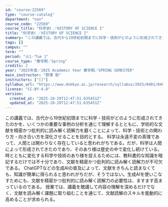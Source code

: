 ```yaml
---
id: "course:22569"
type: "course-catalog"
department: "nan"
course_code: "22569"
course_title: "科学史Ⅰ ／HISTORY OF SCIENCE I"
title: "科学史Ⅰ ／HISTORY OF SCIENCE I"
summary: "この講義では、古代から19世紀初頭までに科学・技術がどのように形成されてきたのかを、いくつかの重要な事例の分析を通じて理解するとともに、学術的な文献を精密かつ批判的に読み解く読解力を磨くことによって、科学・技術との関わり方・向き合い方を深化…"
tags: []
campus: ""
term: ""
period: "火1／Tue 1"
course_type: "春学期／Spring"
credits: 2
year: "2025年度／2025 Academic Year 春学期／SPRING SEMESTER"
main_instructor: "野澤 聡"
instructors: ["[]"]
syllabus_url: "https://www.dokkyo.ac.jp/research/syllabus/2025/0401/0401_22569_ja_JP.html"
license: "CC-BY-4.0"
version:
  created_at: "2025-10-29T12:47:51.635451Z"
  updated_at: "2025-10-29T12:47:51.635451Z"
---
```

この講義では、古代から19世紀初頭までに科学・技術がどのように形成されてきたのかを、いくつかの重要な事例の分析を通じて理解するとともに、学術的な文献を精密かつ批判的に読み解く読解力を磨くことによって、科学・技術との関わり方・向き合い方を深化させることを目的とする。 科学は永遠不変の真理であって、人間とは関わりなく存在していると思われがちである。だが、科学は人間によって形成されてきたのであり、そのあり様は歴史の中で変化し続けている。時とともに変化する科学や技術のあり様を捉えるためには、教科書的な知識を暗記するだけでは不十分であり、文献を精密かつ批判的に読み解く読解力が不可欠である。 ChatGPTなどの生成AIの普及によって、文献をきちんと読まなくても、知識が簡単に得られると思われがちだが、そうではない。生成AIを使いこなすためにも、文献を精密かつ批判的に読み解く読解力の必要性は、ますます高まっているのである。 授業では、講義を聴講して内容の理解を深めるだけでなく、文献を読み解く課題に取り組むことを通じて、文献読解のスキルを能動的に高めることが求められる。
